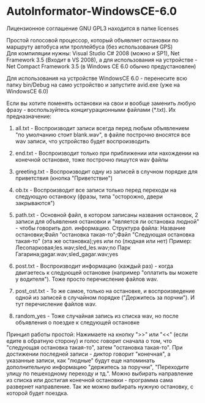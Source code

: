 # AutoInformator-WindowsCE-6.0
Лицензионное соглашение GNU GPL3 находится в папке licenses

Простой голосовой процессор, который объявляет остановки по маршруту автобуса или троллейбуса (без использования GPS)  
Для компиляции нужны: Visual Studio C# 2008 (можно и SP1), Net Framework 3.5 (Входит в VS 2008), а для использования на устройстве - Net Compact Framework 3.5 (в Windows CE 6.0 обычно предустановлен)
 
Для использования на устройстве WindowsCE 6.0 - перенесите всю папку bin/Debug на само устройство и запустите avid.exe (уже на WindowsCE 6.0)

Если вы хотите поменять остановки на свои и вообще заменить любую фразу - воспользуйтесь концигурационными файлами (*.txt).
Их предназначение:
1) all.txt - Воспроизводит записи всегда перед любым объявлением "по умолчанию стоит blank.wav", в файле построчно вносятся все wav записи, что устройство будет воспроизводить
2) end.txt - Воспроизводит только при приближении или нахождении на конечной остановке, тоже построчно пишутся wav файлы
3) greeting.txt - Воспроизводит одну из записей в случном порядке для приветствия (кнопка "Приветствие")
4) ob.tx - Воспроизводит все записи только перед переходм на следующую останвоку (фразы, типа "осторожно, двери закрываются")
5) path.txt - Основной файл, в котором записаны названия остановок, 2 записи для объявления остановки и "является ли остановка людной" - чтобы говорить доп. информацию. Структура файла:
Название остановки;Файл "остановка такая-то";Файл "Следующая остановка такая-то" (эта же остановка);yes или no (людная или нет)
Пример:
Лесопарковая;les.wav;sled_les.wav;no
Парк Гагарина;gagar.wav;sled_gagar.wav;yes

6) post.txt - Воспроизводит информацию (каждый раз) - когда двигаетесь к следующей остановке (например "оплатить вы можете у водителя"). Тоже просто перечисление файлов wav.
7) post_ost.txt - То же самое, только на остановке, и воспроизведение одной из записей в случайном порядке ("Держитесь за порчни"). И тут перечисление файлов wav.
8) random_yes - Тоже случайная запись из списка wav, но после объявления о поездке к следующей остановке

Принцип работы простой:
Нажимаете на кнопку ">>" или "<<" (если едите в обратную сторону) и голос говорит сначала о том, что "следующая остановка такая-то", затем "остановка такая-то". При достижении последней записи - диктор говорит "конечная", а указанные записи, как "людные" будут еще напоминать дополнительную информацию "держитесь за поручни", "Переходите улицу по пешеходному переходу и тд.".
Можно выбирать направление из списка или достигая конечной остановки - программа сама развернет направление.
Так же можно выбирать нужную остановку, с которой будет поездка.

